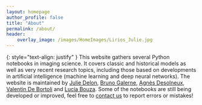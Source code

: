 ```yaml
---
layout: homepage
author_profile: false
title: "About"
permalink: /about/
header:
    overlay_image: /images/HomeImages/Lirios_Julie.jpg
---
```


{: style="text-align: justify" }
This website gathers several Python notebooks in imaging science. It covers classic and historical models as well as very recent research topics, including those based on developments in artificial intelligence (machine learning and deep neural networks). The website is maintained by [Julie Delon](https://judelo.github.io), [Bruno Galerne](https://www.idpoisson.fr/galerne/), [Agnès Desolneux](https://desolneux.perso.math.cnrs.fr), [Valentin De Bortoli](https://vdeborto.github.io) and [Lucía Bouza](https://fr.linkedin.com/in/lucia-bouza-heguerte/). Some of the notebooks are still being developed or improved, feel free to [contact us](mailto:stochasticrecipesinimaging@gmail.com) to report errors or mistakes!
